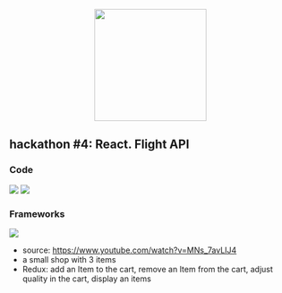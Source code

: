 <p align="center"><img src="https://upload.wikimedia.org/wikipedia/commons/thumb/a/a7/React-icon.svg/270px-React-icon.svg.png" height="200"></a></p>

## hackathon #4: React. Flight API

### Code
![](https://img.shields.io/badge/Code-JavaScript-blue)
![](https://img.shields.io/badge/Code-CSS-blue)

### Frameworks
![](https://img.shields.io/badge/Frameworks-React.js-yellow)

- source: https://www.youtube.com/watch?v=MNs_7avLIJ4 
- a small shop with 3 items
- Redux: add an Item to the cart, remove an Item from the cart, adjust quality in the cart, display an items
